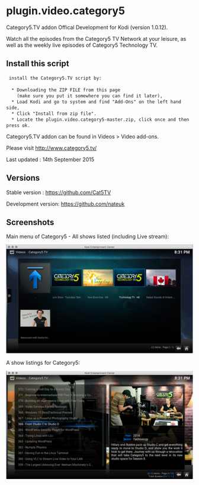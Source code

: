 # plugin.video.category5
Category5.TV addon Offical Development for Kodi (version 1.0.12).

Watch all the episodes from the Category5 TV Network at your leisure, as well as the weekly live episodes of Category5 Technology TV.

## Install this script

     install the Category5.TV script by:
     
      * Downloading the ZIP FILE from this page
        (make sure you put it somewhere you can find it later),
      * Load Kodi and go to system and find "Add-Ons" on the left hand side,
      * Click "Install from zip file".
      * Locate the plugin.video.category5-master.zip, click once and then press ok.

Category5.TV addon can be found in Videos > Video add-ons.
       

Please visit http://www.category5.tv/

Last updated : 14th September 2015

## Versions

Stable version : https://github.com/Cat5TV

Development version: https://github.com/nateuk

## Screenshots

Main menu of Category5 - All shows listed (including Live stream):
 
![Main menu of Category5 - All shows listed including Live stream](resources/media/screenshots/mainscreen.png?raw=true)

A show listings for Category5:

![A show listings for Category5](resources/media/screenshots/mediaview.png?raw=true)

